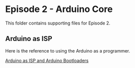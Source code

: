 # Episode 2 - Arduino Core
This folder contains supporting files for Episode 2.

## Arduino as ISP
Here is the reference to using the Arduino as a programmer.

[Arduino as ISP and Arduino Bootloaders](https://www.arduino.cc/en/pmwiki.php?n=Tutorial/ArduinoISP)


